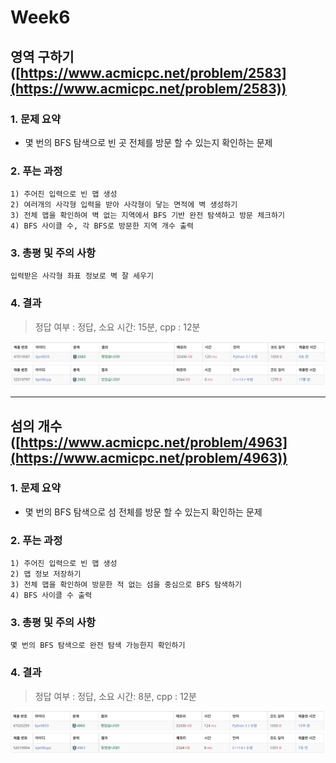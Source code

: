 # Week6

## 영역 구하기([https://www.acmicpc.net/problem/2583](https://www.acmicpc.net/problem/2583))

### 1. 문제 요약

- 몇 번의 BFS 탐색으로 빈 곳 전체를 방문 할 수 있는지 확인하는 문제

### 2. 푸는 과정

```
1) 주어진 입력으로 빈 맵 생성
2) 여러개의 사각형 입력을 받아 사각형이 닿는 면적에 벽 생성하기
3) 전체 맵을 확인하여 벽 없는 지역에서 BFS 기반 완전 탐색하고 방문 체크하기
4) BFS 사이클 수, 각 BFS로 방문한 지역 개수 출력
```

### 3. 총평 및 주의 사항

```
입력받은 사각형 좌표 정보로 벽 잘 세우기 
```

### 4. 결과

> 정답 여부 : 정답,    소요 시간: 15분, cpp : 12분
> 

![Week6_1.PNG](../img/python/Week6_1.PNG)
![Week6_1.PNG](../img/cpp/Week6_1.PNG)

---

## 섬의 개수([https://www.acmicpc.net/problem/4963](https://www.acmicpc.net/problem/4963))

### 1. 문제 요약

- 몇 번의 BFS 탐색으로 섬 전체를 방문 할 수 있는지 확인하는 문제

### 2. 푸는 과정

```
1) 주어진 입력으로 빈 맵 생성
2) 맵 정보 저장하기
3) 전체 맵을 확인하여 방문한 적 없는 섬을 중심으로 BFS 탐색하기
4) BFS 사이클 수 출력
```

### 3. 총평 및 주의 사항

```
몇 번의 BFS 탐색으로 완전 탐색 가능한지 확인하기
```

### 4. 결과

> 정답 여부 : 정답, 소요 시간: 8분, cpp : 12분
> 

![Week6_2.PNG](../img/python/Week6_2.PNG)
![Week6_2.PNG](../img/cpp/Week6_2.PNG)
